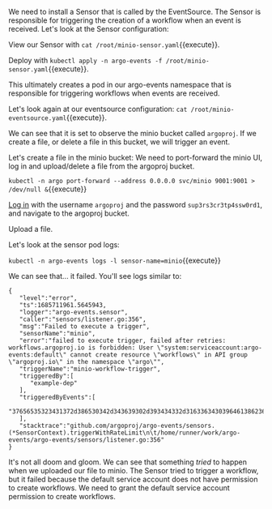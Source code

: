 We need to install a Sensor that is called by the EventSource. The Sensor is responsible for triggering the creation of a workflow when an event is received. Let's look at the Sensor configuration:

View our Sensor with `cat /root/minio-sensor.yaml`{{execute}}.

Deploy with `kubectl apply -n argo-events -f /root/minio-sensor.yaml`{{execute}}.

This ultimately creates a pod in our argo-events namespace that is responsible for triggering workflows when events are received.

Let's look again at our eventsource configuration:
`cat /root/minio-eventsource.yaml`{{execute}}.

We can see that it is set to observe the minio bucket called `argoproj`. If we create a file, or delete a file in this bucket, we will trigger an event.

Let's create a file in the minio bucket:
We need to port-forward the minio UI, log in and upload/delete a file from the argoproj bucket.

`kubectl -n argo port-forward --address 0.0.0.0 svc/minio 9001:9001 > /dev/null &`{{execute}}

<!-- markdown-link-check-disable-next-line -->
[Log in]({{TRAFFIC_HOST1_9001}}) with the username `argoproj` and the password `sup3rs3cr3tp4ssw0rd1`, and navigate to the argoproj bucket.

Upload a file.


Let's look at the sensor pod logs:

`kubectl -n argo-events logs -l sensor-name=minio`{{execute}}


We can see that... it failed. You'll see logs similar to:

```
{
   "level":"error",
   "ts":1685711961.5645943,
   "logger":"argo-events.sensor",
   "caller":"sensors/listener.go:356",
   "msg":"Failed to execute a trigger",
   "sensorName":"minio",
   "error":"failed to execute trigger, failed after retries: workflows.argoproj.io is forbidden: User \"system:serviceaccount:argo-events:default\" cannot create resource \"workflows\" in API group \"argoproj.io\" in the namespace \"argo\"",
   "triggerName":"minio-workflow-trigger",
   "triggeredBy":[
      "example-dep"
   ],
   "triggeredByEvents":[
      "37656535323431372d386530342d343639302d393434332d316336343039646138623631"
   ],
   "stacktrace":"github.com/argoproj/argo-events/sensors.(*SensorContext).triggerWithRateLimit\n\t/home/runner/work/argo-events/argo-events/sensors/listener.go:356"
}
```

It's not all doom and gloom. We can see that something *tried* to happen when we uploaded our file to minio. The Sensor tried to trigger a workflow, but it failed because the default service account does not have permission to create workflows. We need to grant the default service account permission to create workflows.
